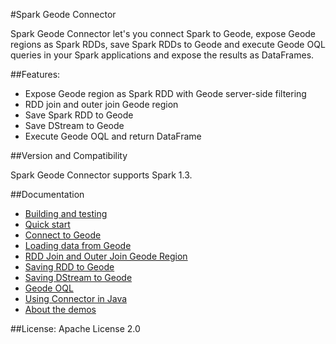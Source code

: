 #Spark Geode Connector

Spark Geode Connector let's you connect Spark to Geode, expose Geode regions as Spark 
RDDs, save Spark RDDs to Geode and execute Geode OQL queries in your Spark applications
and expose the results as DataFrames.

##Features:

 - Expose Geode region as Spark RDD with Geode server-side filtering
 - RDD join and outer join Geode region
 - Save Spark RDD to Geode
 - Save DStream to Geode
 - Execute Geode OQL and return DataFrame

##Version and Compatibility

Spark Geode Connector supports Spark 1.3.

##Documentation
 - [Building and testing](doc/1_building.md)
 - [Quick start](doc/2_quick.md)
 - [Connect to Geode](doc/3_connecting.md)
 - [Loading data from Geode](doc/4_loading.md)
 - [RDD Join and Outer Join Geode Region](doc/5_rdd_join.md)
 - [Saving RDD to Geode](doc/6_save_rdd.md)
 - [Saving DStream to Geode](doc/7_save_dstream.md)
 - [Geode OQL](doc/8_oql.md)
 - [Using Connector in Java](doc/9_java_api.md)
 - [About the demos](doc/10_demos.md)

##License: Apache License 2.0

